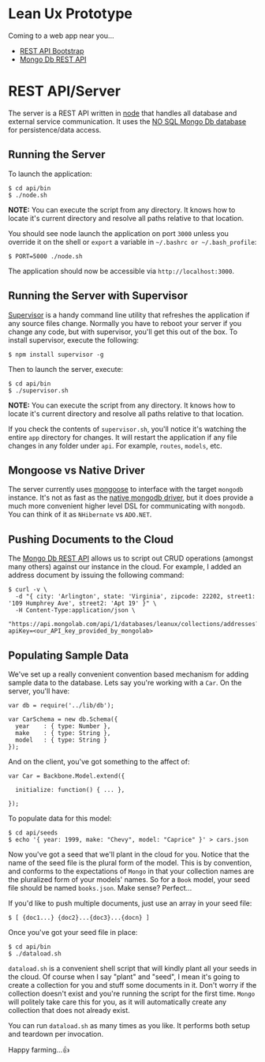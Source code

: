 # Lean Ux Prototype

Coming to a web app near you...

* [REST API Bootstrap](https://github.com/DannyDouglass/LeanUx/blob/master/docs/api_bootstrap.md)
* [Mongo Db REST API](https://support.mongolab.com/entries/20433053-rest-api-for-mongodb)

# REST API/Server

The server is a REST API written in [node](http://nodejs.org/) that handles all database and external service communication.
It uses the [NO SQL Mongo Db database](http://www.mongodb.org/) for persistence/data access.

Running the Server
------------------

To launch the application:

    $ cd api/bin
    $ ./node.sh

**NOTE:** You can execute the script from any directory. It knows how to locate
it's current directory and resolve all paths relative to that location.

You should see node launch the application on port `3000` unless you override it on the shell or `export` a variable in `~/.bashrc or ~/.bash_profile`:

    $ PORT=5000 ./node.sh

The application should now be accessible via `http://localhost:3000`.

Running the Server with Supervisor
----------------------------------

[Supervisor](https://github.com/isaacs/node-supervisor) is a handy command line utility that refreshes the application
if any source files change. Normally you have to reboot your server if you change any code, but with supervisor, you'll
get this out of the box. To install supervisor, execute the following:

    $ npm install supervisor -g

Then to launch the server, execute:

    $ cd api/bin
    $ ./supervisor.sh

**NOTE:** You can execute the script from any directory. It knows how to locate
it's current directory and resolve all paths relative to that location.

If you check the contents of `supervisor.sh`, you'll notice it's watching the
entire `app` directory for changes. It will restart the application if any
file changes in any folder under `api`. For example, `routes`, `models`, etc.

Mongoose vs Native Driver
-------------------------

The server currently uses [mongoose](http://mongoosejs.com/) to interface with the target `mongodb` instance.
It's not as fast as the [native mongodb driver](http://docs.mongodb.org/ecosystem/drivers/node-js/), but it does provide a much more
convenient higher level DSL for communicating with `mongodb`. You can think of it as `NHibernate` vs `ADO.NET`.

Pushing Documents to the Cloud
------------------------------

The [Mongo Db REST API](https://support.mongolab.com/entries/20433053-rest-api-for-mongodb) allows us to script out
CRUD operations (amongst many others) against our instance in the cloud. For example, I added an address document by
issuing the following command:

    $ curl -v \
      -d "{ city: 'Arlington', state: 'Virginia', zipcode: 22202, street1: '109 Humphrey Ave', street2: 'Apt 19' }" \
      -H Content-Type:application/json \
      "https://api.mongolab.com/api/1/databases/leanux/collections/addresses?apiKey=<our_API_key_provided_by_mongolab>

Populating Sample Data
----------------------

We've set up a really convenient convention based mechanism for adding sample
data to the database. Lets say you're working with a `Car`. On the server,
you'll have:

    var db = require('../lib/db');

    var CarSchema = new db.Schema({
      year    : { type: Number },
      make    : { type: String },
      model   : { type: String }
    });

And on the client, you've got something to the affect of:

    var Car = Backbone.Model.extend({

      initialize: function() { ... },

    });

To populate data for this model:

    $ cd api/seeds
    $ echo '{ year: 1999, make: "Chevy", model: "Caprice" }' > cars.json

Now you've got a seed that we'll plant in the cloud for you. Notice that the
name of the seed file is the plural form of the model. This is by convention,
and conforms to the expectations of `Mongo` in that your collection names
are the pluralized form of your models' names. So for a `Book` model, your seed
file should be named `books.json`. Make sense? Perfect...

If you'd like to push multiple documents, just use an array in your seed file:

    $ [ {doc1...} {doc2}...{doc3}...{docn} ]

Once you've got your seed file in place:

    $ cd api/bin
    $ ./dataload.sh

`dataload.sh` is a convenient shell script that will kindly plant all your
seeds in the cloud. Of course when I say "plant" and "seed", I mean it's going to create a
collection for you and stuff some documents in it. Don't worry if the
collection doesn't exist and you're running the script for the first time.
`Mongo` will politely take care this for you, as it will automatically create any
collection that does not already exist.

You can run `dataload.sh` as many times as you like. It performs both setup
and teardown per invocation.

Happy farming...:+1:
